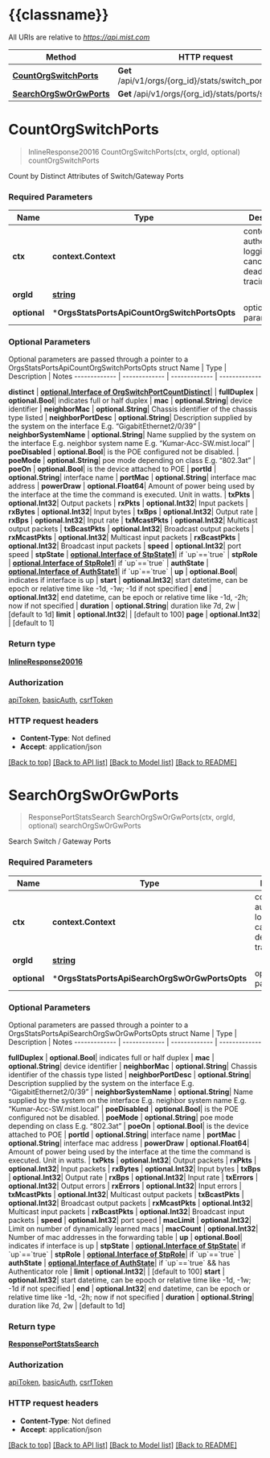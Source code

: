 # {{classname}}

All URIs are relative to *https://api.mist.com*

Method | HTTP request | Description
------------- | ------------- | -------------
[**CountOrgSwitchPorts**](OrgsStatsPortsApi.md#CountOrgSwitchPorts) | **Get** /api/v1/orgs/{org_id}/stats/switch_ports/count | countOrgSwitchPorts
[**SearchOrgSwOrGwPorts**](OrgsStatsPortsApi.md#SearchOrgSwOrGwPorts) | **Get** /api/v1/orgs/{org_id}/stats/ports/search | searchOrgSwOrGwPorts

# **CountOrgSwitchPorts**
> InlineResponse20016 CountOrgSwitchPorts(ctx, orgId, optional)
countOrgSwitchPorts

Count by Distinct Attributes of Switch/Gateway Ports

### Required Parameters

Name | Type | Description  | Notes
------------- | ------------- | ------------- | -------------
 **ctx** | **context.Context** | context for authentication, logging, cancellation, deadlines, tracing, etc.
  **orgId** | [**string**](.md)|  | 
 **optional** | ***OrgsStatsPortsApiCountOrgSwitchPortsOpts** | optional parameters | nil if no parameters

### Optional Parameters
Optional parameters are passed through a pointer to a OrgsStatsPortsApiCountOrgSwitchPortsOpts struct
Name | Type | Description  | Notes
------------- | ------------- | ------------- | -------------

 **distinct** | [**optional.Interface of OrgSwitchPortCountDistinct**](.md)|  | 
 **fullDuplex** | **optional.Bool**| indicates full or half duplex | 
 **mac** | **optional.String**| device identifier | 
 **neighborMac** | **optional.String**| Chassis identifier of the chassis type listed | 
 **neighborPortDesc** | **optional.String**| Description supplied by the system on the interface E.g. “GigabitEthernet2/0/39” | 
 **neighborSystemName** | **optional.String**| Name supplied by the system on the interface E.g. neighbor system name E.g. “Kumar-Acc-SW.mist.local” | 
 **poeDisabled** | **optional.Bool**| is the POE configured not be disabled. | 
 **poeMode** | **optional.String**| poe mode depending on class E.g. “802.3at” | 
 **poeOn** | **optional.Bool**| is the device attached to POE | 
 **portId** | **optional.String**| interface name | 
 **portMac** | **optional.String**| interface mac address | 
 **powerDraw** | **optional.Float64**| Amount of power being used by the interface at the time the command is executed. Unit in watts. | 
 **txPkts** | **optional.Int32**| Output packets | 
 **rxPkts** | **optional.Int32**| Input packets | 
 **rxBytes** | **optional.Int32**| Input bytes | 
 **txBps** | **optional.Int32**| Output rate | 
 **rxBps** | **optional.Int32**| Input rate | 
 **txMcastPkts** | **optional.Int32**| Multicast output packets | 
 **txBcastPkts** | **optional.Int32**| Broadcast output packets | 
 **rxMcastPkts** | **optional.Int32**| Multicast input packets | 
 **rxBcastPkts** | **optional.Int32**| Broadcast input packets | 
 **speed** | **optional.Int32**| port speed | 
 **stpState** | [**optional.Interface of StpState1**](.md)| if &#x60;up&#x60;&#x3D;&#x3D;&#x60;true&#x60; | 
 **stpRole** | [**optional.Interface of StpRole1**](.md)| if &#x60;up&#x60;&#x3D;&#x3D;&#x60;true&#x60; | 
 **authState** | [**optional.Interface of AuthState1**](.md)| if &#x60;up&#x60;&#x3D;&#x3D;&#x60;true&#x60; | 
 **up** | **optional.Bool**| indicates if interface is up | 
 **start** | **optional.Int32**| start datetime, can be epoch or relative time like -1d, -1w; -1d if not specified | 
 **end** | **optional.Int32**| end datetime, can be epoch or relative time like -1d, -2h; now if not specified | 
 **duration** | **optional.String**| duration like 7d, 2w | [default to 1d]
 **limit** | **optional.Int32**|  | [default to 100]
 **page** | **optional.Int32**|  | [default to 1]

### Return type

[**InlineResponse20016**](inline_response_200_16.md)

### Authorization

[apiToken](../README.md#apiToken), [basicAuth](../README.md#basicAuth), [csrfToken](../README.md#csrfToken)

### HTTP request headers

 - **Content-Type**: Not defined
 - **Accept**: application/json

[[Back to top]](#) [[Back to API list]](../README.md#documentation-for-api-endpoints) [[Back to Model list]](../README.md#documentation-for-models) [[Back to README]](../README.md)

# **SearchOrgSwOrGwPorts**
> ResponsePortStatsSearch SearchOrgSwOrGwPorts(ctx, orgId, optional)
searchOrgSwOrGwPorts

Search Switch / Gateway Ports

### Required Parameters

Name | Type | Description  | Notes
------------- | ------------- | ------------- | -------------
 **ctx** | **context.Context** | context for authentication, logging, cancellation, deadlines, tracing, etc.
  **orgId** | [**string**](.md)|  | 
 **optional** | ***OrgsStatsPortsApiSearchOrgSwOrGwPortsOpts** | optional parameters | nil if no parameters

### Optional Parameters
Optional parameters are passed through a pointer to a OrgsStatsPortsApiSearchOrgSwOrGwPortsOpts struct
Name | Type | Description  | Notes
------------- | ------------- | ------------- | -------------

 **fullDuplex** | **optional.Bool**| indicates full or half duplex | 
 **mac** | **optional.String**| device identifier | 
 **neighborMac** | **optional.String**| Chassis identifier of the chassis type listed | 
 **neighborPortDesc** | **optional.String**| Description supplied by the system on the interface E.g. “GigabitEthernet2/0/39” | 
 **neighborSystemName** | **optional.String**| Name supplied by the system on the interface E.g. neighbor system name E.g. “Kumar-Acc-SW.mist.local” | 
 **poeDisabled** | **optional.Bool**| is the POE configured not be disabled. | 
 **poeMode** | **optional.String**| poe mode depending on class E.g. “802.3at” | 
 **poeOn** | **optional.Bool**| is the device attached to POE | 
 **portId** | **optional.String**| interface name | 
 **portMac** | **optional.String**| interface mac address | 
 **powerDraw** | **optional.Float64**| Amount of power being used by the interface at the time the command is executed. Unit in watts. | 
 **txPkts** | **optional.Int32**| Output packets | 
 **rxPkts** | **optional.Int32**| Input packets | 
 **rxBytes** | **optional.Int32**| Input bytes | 
 **txBps** | **optional.Int32**| Output rate | 
 **rxBps** | **optional.Int32**| Input rate | 
 **txErrors** | **optional.Int32**| Output errors | 
 **rxErrors** | **optional.Int32**| Input errors | 
 **txMcastPkts** | **optional.Int32**| Multicast output packets | 
 **txBcastPkts** | **optional.Int32**| Broadcast output packets | 
 **rxMcastPkts** | **optional.Int32**| Multicast input packets | 
 **rxBcastPkts** | **optional.Int32**| Broadcast input packets | 
 **speed** | **optional.Int32**| port speed | 
 **macLimit** | **optional.Int32**| Limit on number of dynamically learned macs | 
 **macCount** | **optional.Int32**| Number of mac addresses in the forwarding table | 
 **up** | **optional.Bool**| indicates if interface is up | 
 **stpState** | [**optional.Interface of StpState**](.md)| if &#x60;up&#x60;&#x3D;&#x3D;&#x60;true&#x60; | 
 **stpRole** | [**optional.Interface of StpRole**](.md)| if &#x60;up&#x60;&#x3D;&#x3D;&#x60;true&#x60; | 
 **authState** | [**optional.Interface of AuthState**](.md)| if &#x60;up&#x60;&#x3D;&#x3D;&#x60;true&#x60; &amp;&amp; has Authenticator role | 
 **limit** | **optional.Int32**|  | [default to 100]
 **start** | **optional.Int32**| start datetime, can be epoch or relative time like -1d, -1w; -1d if not specified | 
 **end** | **optional.Int32**| end datetime, can be epoch or relative time like -1d, -2h; now if not specified | 
 **duration** | **optional.String**| duration like 7d, 2w | [default to 1d]

### Return type

[**ResponsePortStatsSearch**](response_port_stats_search.md)

### Authorization

[apiToken](../README.md#apiToken), [basicAuth](../README.md#basicAuth), [csrfToken](../README.md#csrfToken)

### HTTP request headers

 - **Content-Type**: Not defined
 - **Accept**: application/json

[[Back to top]](#) [[Back to API list]](../README.md#documentation-for-api-endpoints) [[Back to Model list]](../README.md#documentation-for-models) [[Back to README]](../README.md)

